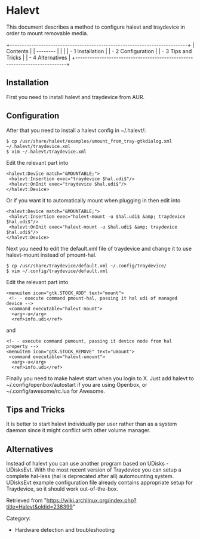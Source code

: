 Halevt
======

This document describes a method to configure halevt and traydevice in
order to mount removable media.

+--------------------------------------------------------------------------+
| Contents                                                                 |
| --------                                                                 |
|                                                                          |
| -   1 Installation                                                       |
| -   2 Configuration                                                      |
| -   3 Tips and Tricks                                                    |
| -   4 Alternatives                                                       |
+--------------------------------------------------------------------------+

Installation
------------

First you need to install halevt and traydevice from AUR.

Configuration
-------------

After that you need to install a halevt config in ~/.halevt/:

    $ cp /usr/share/halevt/examples/umount_from_tray-gtkdialog.xml ~/.halevt/traydevice.xml
    $ vim ~/.halevt/traydevice.xml

Edit the relevant part into

    <halevt:Device match="&MOUNTABLE;">
     <halevt:Insertion exec="traydevice $hal.udi$"/>
     <halevt:OnInit exec="traydevice $hal.udi$"/>
    </halevt:Device>

Or if you want it to automatically mount when plugging in then edit into

    <halevt:Device match="&MOUNTABLE;">
     <halevt:Insertion exec="halevt-mount -u $hal.udi$ &amp; traydevice $hal.udi$"/>
     <halevt:OnInit exec="halevt-mount -u $hal.udi$ &amp; traydevice $hal.udi$"/>
    </halevt:Device>

Next you need to edit the default.xml file of traydevice and change it
to use halevt-mount instead of pmount-hal.

    $ cp /usr/share/traydevice/default.xml ~/.config/traydevice/
    $ vim ~/.config/traydevice/default.xml

Edit the relevant part into

    <menuitem icon="gtk.STOCK_ADD" text="mount">
     <!- - execute command pmount-hal, passing it hal udi of managed device -->
     <command executable="halevt-mount">
      <arg>-u</arg>
      <ref>info.udi</ref>

and

    <!- - execute command pumount, passing it device node from hal property -->
    <menuitem icon="gtk.STOCK_REMOVE" text="umount">
     <command executable="halevt-umount">
      <arg>-u</arg>
      <ref>info.udi</ref>

Finally you need to make halevt start when you login to X. Just add
halevt to ~/.config/openbox/autostart if you are using Openbox, or
~/.config/awesome/rc.lua for Awesome.

Tips and Tricks
---------------

It is better to start halevt individually per user rather than as a
system daemon since it might conflict with other volume manager.

Alternatives
------------

Instead of halevt you can use another program based on UDisks -
UDisksEvt. With the most recent version of Traydevice you can setup a
complete hal-less (hal is deprecated after all) automounting system.
UDisksEvt example configuration file already contains appropriate setup
for Traydevice, so it should work out-of-the-box.

Retrieved from
"https://wiki.archlinux.org/index.php?title=Halevt&oldid=238399"

Category:

-   Hardware detection and troubleshooting
